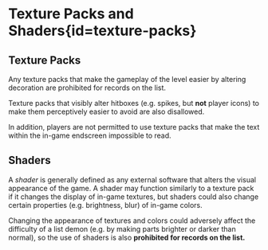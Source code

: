 <div class='panel fade js-scroll-anim' data-anim='fade'>

# Texture Packs and Shaders{id=texture-packs}

## Texture Packs

Any texture packs that make the gameplay of the level easier by altering decoration are prohibited for records on the list. 

Texture packs that visibly alter hitboxes (e.g. spikes, but **not** player icons) to make them perceptively easier to avoid are also disallowed.

In addition, players are not permitted to use texture packs that make the text within the in-game endscreen impossible to read.

## Shaders

A *shader* is generally defined as any external software that alters the visual appearance of the game. A shader may function similarly to a texture pack if it changes the display of in-game textures, but shaders could also change certain properties (e.g. brightness, blur) of in-game colors. 

Changing the appearance of textures and colors could adversely affect the difficulty of a list demon (e.g. by making parts brighter or darker than normal), so the use of shaders is also **prohibited for records on the list.**

</div>
